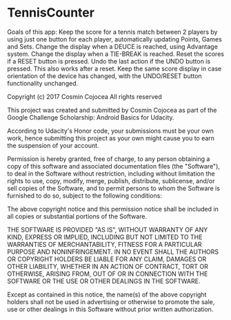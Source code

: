 # TennisCounter

Goals of this app:
Keep the score for a tennis match between 2 players by using just one button for each player, automatically updating Points, Games and Sets.
Change the display when a DEUCE is reached, using Advantage system.
Change the display when a TIE-BREAK is reached.
Reset the scores if a RESET button is pressed.
Undo the last action if the UNDO button is pressed. This also works after a reset.
Keep the same score display in case orientation of the device has changed, with the UNDO/RESET button functionality unchanged.

Copyright (c) 2017 Cosmin Cojocea All rights reserved

This project was created and submitted by Cosmin Cojocea as part of the Google Challenge Scholarship: Android Basics for Udacity.

According to Udacity's Honor code, your submissions must be your own work, hence submitting this project as your own might cause you to earn the suspension of your account.

Permission is hereby granted, free of charge, to any person obtaining a copy of this software and associated documentation files (the "Software"), to deal in the Software without restriction, including without limitation the rights to use, copy, modify, merge, publish, distribute, sublicense, and/or sell copies of the Software, and to permit persons to whom the Software is furnished to do so, subject to the following conditions:

The above copyright notice and this permission notice shall be included in all copies or substantial portions of the Software.

THE SOFTWARE IS PROVIDED "AS IS", WITHOUT WARRANTY OF ANY KIND, EXPRESS OR IMPLIED, INCLUDING BUT NOT LIMITED TO THE WARRANTIES OF MERCHANTABILITY, FITNESS FOR A PARTICULAR PURPOSE AND NONINFRINGEMENT. IN NO EVENT SHALL THE AUTHORS OR COPYRIGHT HOLDERS BE LIABLE FOR ANY CLAIM, DAMAGES OR OTHER LIABILITY, WHETHER IN AN ACTION OF CONTRACT, TORT OR OTHERWISE, ARISING FROM, OUT OF OR IN CONNECTION WITH THE SOFTWARE OR THE USE OR OTHER DEALINGS IN THE
SOFTWARE.

Except as contained in this notice, the name(s) of the above copyright holders shall not be used in advertising or otherwise to promote the sale, use or other dealings in this Software without prior written authorization.

